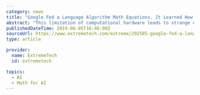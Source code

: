 ```yaml
---
category: news
title: "Google Fed a Language Algorithm Math Equations. It Learned How to Solve New Ones."
abstract: "This limitation of computational hardware leads to strange quirks in how computers perform math, but Google’s new method of training AI to both understand and solve complex math problems may result in a sharp increase in future computational accuracy."
publishedDateTime: 2019-06-05T16:46:00Z
sourceUrl: https://www.extremetech.com/extreme/292585-google-fed-a-language-algorithm-math-equations-it-learned-how-to-solve-new-ones
type: article

provider:
  name: ExtremeTech
  id: extremetech

topics:
  - AI
  - Math for AI
---
```

